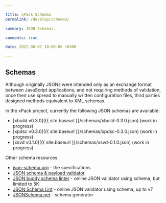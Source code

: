 ```yaml
---

title: xPack Schemas
permalink: /develop/schemas/

summary: JSON Schemas.

comments: true

date: 2022-08-07 10:00:00 +0300

---
```


## Schemas

Although originally JSONs were intended only as an exchange format
between JavaScript applications, and not requiring methods of validation,
once their use spread to manually written configuration files, third parties
designed methods equivalent to XML schemas.

In the xPack project, currently the following JSON schemas are available:

- [xbuild v0.3.0]({{ site.baseurl }}/schemas/xbuild-0.3.0.json) (work in progress)
- [xpdsc v0.3.0]({{ site.baseurl }}/schemas/xpdsc-0.3.0.json) (work in progress)
- [xsvd v0.1.0]({{ site.baseurl }}/schemas/xsvd-0.1.0.json) (work in progress)

Other schema resources:

- [json-schema.org](https://json-schema.org) - the specifications
- [JSON schema & payload validator](https://www.jsonschemavalidator.net)
- [JSON buddy schema linter](https://www.json-schema-linter.com) - online JSON validator using schema, but limited to 5K
- [JSON Schema Lint](https://jsonschemalint.com/) - online JSON validator using schema, up to v7
- [JSONSchema.net](https://jsonschema.net/#/) - schema generator

